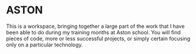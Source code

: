 # ASTON

This is a workspace, bringing together a large part of the work that I have been able to do during my training months at Aston school.
You will find pieces of code, more or less successful projects, or simply certain focusing only on a particular technology.

